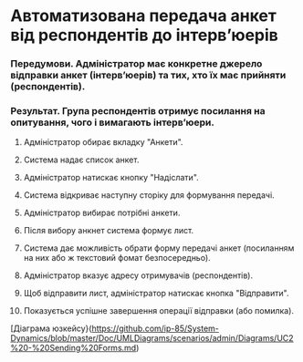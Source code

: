 # Автоматизована передача анкет від респондентів до інтерв’юерів

### Передумови. Адміністратор має конкретне джерело відправки анкет (інтерв’юерів) та тих, хто їх має прийняти (респондентів).

### Результат. Група респондентів отримує посилання на опитування, чого і вимагають інтерв’юери.

1. Адміністратор обирає вкладку "Анкети".

2. Система надає список анкет.

2. Адміністратор натискає кнопку "Надіслати".

3. Система відкриває наступну сторіку для формування передачі.

4. Адміністратор вибирає потрібні анкети.

5. Після вибору анкнет система формує лист.

6. Система дає можливість обрати форму передачі анкет (посиланням на них або ж текстовий фомат безпосередньо).

7. Адміністратор вказує адресу отримувачів (респондентів).

8. Щоб відправити лист, адміністратор натискає кнопка "Відправити".

9. Показується успішне завершення операції відправки (або помилка).

[Діаграма юзкейсу}(https://github.com/ip-85/System-Dynamics/blob/master/Doc/UMLDiagrams/scenarios/admin/Diagrams/UC2%20-%20Sending%20Forms.md)
